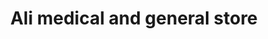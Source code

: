 ---
title: "Ali medical and general store"
url: /karachiplot/ali-medical-and-general-store/
shop: Dorfladen
---